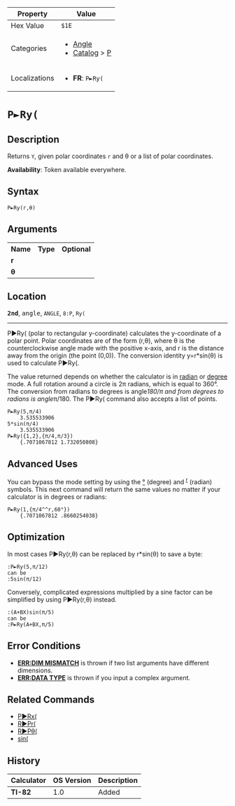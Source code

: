 | Property      | Value |
|---------------|-------|
| Hex Value     | `$1E`|
| Categories    | <ul><li>[Angle](<../categories/Angle.md>)</li><li>[Catalog](<../categories/Catalog.md>) > [P](<../categories/Catalog.md#P>)</li></ul> |
| Localizations | <ul><li><b>FR</b>: `P►Ry(`</li></ul> |

# `P►Ry(`

## Description
Returns `Y`, given polar coordinates `r` and θ or a list of polar coordinates.


<b>Availability</b>: Token available everywhere.

## Syntax
`P►Ry(r,θ)`

## Arguments
<table>
<tr><th>Name</th><th>Type</th><th>Optional</th></tr>

<tr><td><b>r</b></td><td></td><td></td></tr>

<tr><td><b>θ</b></td><td></td><td></td></tr>

</table>

## Location
<tt><kbd><b>2nd</b></kbd></tt>, <kbd>angle</kbd>, `ANGLE`, `8:P`, `Ry(`
<hr>

P►Ry( (polar to rectangular y-coordinate) calculates the y-coordinate of a polar point. Polar coordinates are of the form (r,θ), where θ is the counterclockwise angle made with the positive x-axis, and r is the distance away from the origin (the point (0,0)). The conversion identity y=r*sin(θ) is used to calculate P►Ry(.

The value returned depends on whether the calculator is in [radian](/radian-mode) or [degree](/degree-mode) mode. A full rotation around a circle is 2π radians, which is equal to 360°. The conversion from radians to degrees is angle*180/π and from degrees to radians is angle*π/180. The P►Ry( command also accepts a list of points.

```ti-basic
P►Ry(5,π/4)
    3.535533906
5*sin(π/4)
    3.535533906
P►Ry({1,2},{π/4,π/3})
    {.7071067812 1.732050808}
```

## Advanced Uses

You can bypass the mode setting by using the [°](/degree-symbol) (degree) and <sup><a href="/radian-symbol">r</a></sup> (radian) symbols. This next command will return the same values no matter if your calculator is in degrees or radians:

```ti-basic
P►Ry(1,{π/4^^r,60°})
    {.7071067812 .8660254038}
```

## Optimization

In most cases P►Ry(r,θ) can be replaced by r*sin(θ) to save a byte:

```ti-basic
:P►Ry(5,π/12)
can be
:5sin(π/12)
```

Conversely, complicated expressions multiplied by a sine factor can be simplified by using P►Ry(r,θ) instead.

```ti-basic
:(A+BX)sin(π/5)
can be
:P►Ry(A+BX,π/5)
```

## Error Conditions

*   **[ERR:DIM MISMATCH](/errors#dimmismatch)** is thrown if two list arguments have different dimensions.
*   **[ERR:DATA TYPE](/errors#datatype)** is thrown if you input a complex argument.

## Related Commands

*   [P►Rx(](/p-rx)
*   [R►Pr(](/r-pr)
*   [R►Pθ(](/r-ptheta)
*   [sin(](/sin)

## History
| Calculator | OS Version | Description |
|------------|------------|-------------|
| <b>TI-82</b> | 1.0 | Added |


